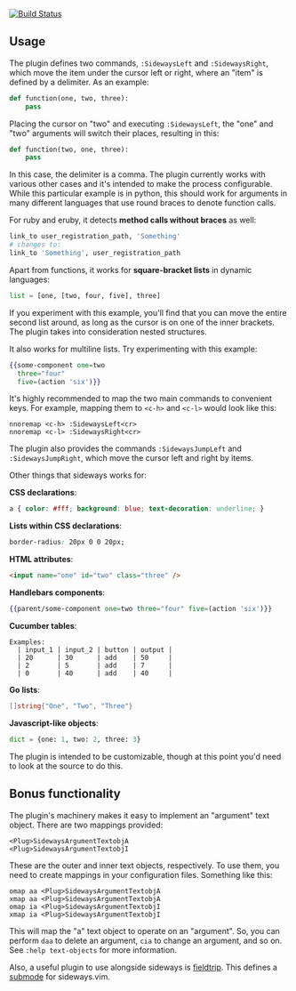 [![Build Status](https://secure.travis-ci.org/AndrewRadev/sideways.vim.png?branch=master)](http://travis-ci.org/AndrewRadev/sideways.vim)

## Usage

The plugin defines two commands, `:SidewaysLeft` and `:SidewaysRight`, which
move the item under the cursor left or right, where an "item" is defined by a
delimiter. As an example:

``` python
def function(one, two, three):
    pass
```

Placing the cursor on "two" and executing `:SidewaysLeft`, the "one" and "two"
arguments will switch their places, resulting in this:

``` python
def function(two, one, three):
    pass
```

In this case, the delimiter is a comma. The plugin currently works with
various other cases and it's intended to make the process configurable. While
this particular example is in python, this should work for arguments in many
different languages that use round braces to denote function calls.

For ruby and eruby, it detects **method calls without braces** as well:
``` ruby
link_to user_registration_path, 'Something'
# changes to:
link_to 'Something', user_registration_path
```

Apart from functions, it works for **square-bracket lists** in dynamic languages:

``` python
list = [one, [two, four, five], three]
```

If you experiment with this example, you'll find that you can move the entire
second list around, as long as the cursor is on one of the inner brackets. The
plugin takes into consideration nested structures.

It also works for multiline lists. Try experimenting with this example:

``` handlebars
{{some-component one=two
  three="four"
  five=(action 'six')}}
```

It's highly recommended to map the two main commands to convenient keys. For
example, mapping them to `<c-h>` and `<c-l>` would look like this:
``` vim
nnoremap <c-h> :SidewaysLeft<cr>
nnoremap <c-l> :SidewaysRight<cr>
```

The plugin also provides the commands `:SidewaysJumpLeft` and
`:SidewaysJumpRight`, which move the cursor left and right by items.

Other things that sideways works for:

**CSS declarations**:
``` css
a { color: #fff; background: blue; text-decoration: underline; }
```

**Lists within CSS declarations**:
``` css
border-radius: 20px 0 0 20px;
```

**HTML attributes**:
``` html
<input name="one" id="two" class="three" />
```

**Handlebars components**:
``` handlebars
{{parent/some-component one=two three="four" five=(action 'six')}}
```

**Cucumber tables**:
``` cucumber
Examples:
  | input_1 | input_2 | button | output |
  | 20      | 30      | add    | 50     |
  | 2       | 5       | add    | 7      |
  | 0       | 40      | add    | 40     |
```

**Go lists**:
``` go
[]string{"One", "Two", "Three"}
```

**Javascript-like objects**:
``` python
dict = {one: 1, two: 2, three: 3}
```

The plugin is intended to be customizable, though at this point you'd need to
look at the source to do this.

## Bonus functionality

The plugin's machinery makes it easy to implement an "argument" text object.
There are two mappings provided:

    <Plug>SidewaysArgumentTextobjA
    <Plug>SidewaysArgumentTextobjI

These are the outer and inner text objects, respectively. To use them, you
need to create mappings in your configuration files. Something like this:

``` vim
omap aa <Plug>SidewaysArgumentTextobjA
xmap aa <Plug>SidewaysArgumentTextobjA
omap ia <Plug>SidewaysArgumentTextobjI
xmap ia <Plug>SidewaysArgumentTextobjI
```

This will map the "a" text object to operate on an "argument". So, you can
perform `daa` to delete an argument, `cia` to change an argument, and so on.
See `:help text-objects` for more information.

Also, a useful plugin to use alongside sideways is
[fieldtrip](https://github.com/tek/vim-fieldtrip). This defines a
[submode](https://github.com/kana/vim-submode) for sideways.vim.
